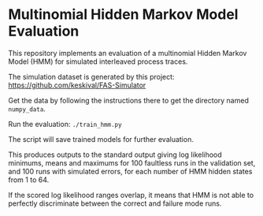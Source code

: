 # Multinomial Hidden Markov Model Evaluation

This repository implements an evaluation of a multinomial Hidden Markov Model (HMM) for simulated interleaved process traces.

The simulation dataset is generated by this project: https://github.com/keskival/FAS-Simulator

Get the data by following the instructions there to get the directory named `numpy_data`.

Run the evaluation: `./train_hmm.py`

The script will save trained models for further evaluation.

This produces outputs to the standard output giving log likelihood minimums, means and maximums for 100 faultless runs in the validation set, and 100 runs with simulated errors, for each number of HMM hidden states from 1 to 64.

If the scored log likelihood ranges overlap, it means that HMM is not able to perfectly discriminate between the correct and failure mode runs.
